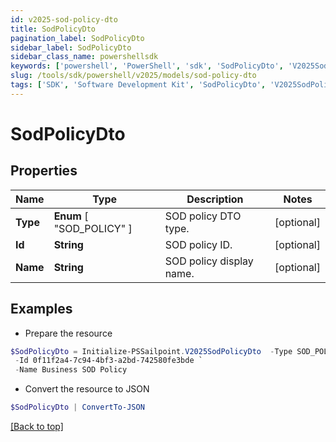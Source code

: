 ```yaml
---
id: v2025-sod-policy-dto
title: SodPolicyDto
pagination_label: SodPolicyDto
sidebar_label: SodPolicyDto
sidebar_class_name: powershellsdk
keywords: ['powershell', 'PowerShell', 'sdk', 'SodPolicyDto', 'V2025SodPolicyDto'] 
slug: /tools/sdk/powershell/v2025/models/sod-policy-dto
tags: ['SDK', 'Software Development Kit', 'SodPolicyDto', 'V2025SodPolicyDto']
---
```



# SodPolicyDto

## Properties

Name | Type | Description | Notes
------------ | ------------- | ------------- | -------------
**Type** |  **Enum** [  "SOD_POLICY" ] | SOD policy DTO type. | [optional] 
**Id** | **String** | SOD policy ID. | [optional] 
**Name** | **String** | SOD policy display name. | [optional] 

## Examples

- Prepare the resource
```powershell
$SodPolicyDto = Initialize-PSSailpoint.V2025SodPolicyDto  -Type SOD_POLICY `
 -Id 0f11f2a4-7c94-4bf3-a2bd-742580fe3bde `
 -Name Business SOD Policy
```

- Convert the resource to JSON
```powershell
$SodPolicyDto | ConvertTo-JSON
```


[[Back to top]](#) 

